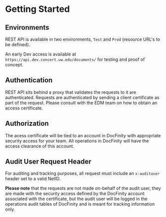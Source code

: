 # Getting Started

## Environments

REST API is available in two environments, `Test` and `Prod` (resource URL's to be defined).

An early Dev access is available at `https://api.dev.concert.uw.edu/documents/` for testing and proof of concept.

## Authentication

REST API sits behind a proxy that validates the requests to it are authenticated. Requests are authenticated by sending a client certificate as part of the request. Please consult with the EDM team on how to obtain an access certificate.

## Authorization

The acess certificate will be tied to an account in DocFinity with appropriate security access for your team. All operations in DocFinity will have the access clearance of this account.

## Audit User Request Header

For auditing and tracking purposes, all request must include an `x-audituser` header set to a valid NetID. 

**Please note** that the requests are not made on-behalf of the audit user, they are made with the security access defined by the DocFinity account associated with the certificate, but the audit user will be logged in the operations audit tables of DocFinity and is meant for tracking information only.
